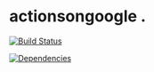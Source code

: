 # actionsongoogle . 

[![Build Status](https://travis-ci.org/copperstick6/actionsongoogle.svg?branch=master)](https://travis-ci.org/copperstick6/actionsongoogle)


[![Dependencies](https://david-dm.org/copperstick6/actions-on-google.svg)](https://travis-ci.org/copperstick6/actionsongoogle)
